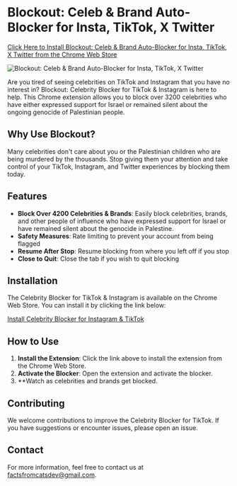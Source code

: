 # Blockout: Celeb & Brand Auto-Blocker for Insta, TikTok, X Twitter

[Click Here to Install Blockout: Celeb & Brand Auto-Blocker for Insta, TikTok, X Twitter from the Chrome Web Store](https://chromewebstore.google.com/detail/blockout-celeb-brand-auto/pjeamocjemecehemagkegljddegedafo)

![Blockout: Celeb & Brand Auto-Blocker for Insta, TikTok, X Twitter](https://github.com/FactsFromCats/FactsFromCats/assets/169418602/cbd97b0a-5a28-4db0-8b70-7b53c3b53d9e)

Are you tired of seeing celebrities on TikTok and Instagram that you have no interest in? Blockout: Celebrity Blocker for TikTok & Instagram is here to help. This Chrome extension allows you to block over 3200 celebrities who have either expressed support for Israel or remained silent about the ongoing genocide of Palestinian people. 

## Why Use Blockout?

Many celebrities don't care about you or the Palestinian children who are being murdered by the thousands. Stop giving them your attention and take control of your TikTok, Instagram, and Twitter experiences by blocking them today.

## Features

- **Block Over 4200 Celebrities & Brands**: Easily block celebrities, brands, and other people of influence who have expressed support for Israel or have remained silent about the genocide in Palestine.
- **Safety Measures**: Rate limiting to prevent your account from being flagged
- **Resume After Stop**: Resume blocking from where you left off if you stop
- **Close to Quit**: Close the tab if you wish to quit blocking

## Installation

The Celebrity Blocker for TikTok & Instagram is available on the Chrome Web Store. You can install it by clicking the link below:

[Install Celebrity Blocker for Instagram &  TikTok](https://chromewebstore.google.com/detail/blockout-celeb-brand-auto/pjeamocjemecehemagkegljddegedafo)

## How to Use

1. **Install the Extension**: Click the link above to install the extension from the Chrome Web Store.
2. **Activate the Blocker**: Open the extension and activate the blocker.
3. **Watch as celebrities and brands get blocked.

## Contributing

We welcome contributions to improve the Celebrity Blocker for TikTok. If you have suggestions or encounter issues, please open an issue.

## Contact

For more information, feel free to contact us at [factsfromcatsdev@gmail.com](mailto:factsfromcatsdev@gmail.com).
